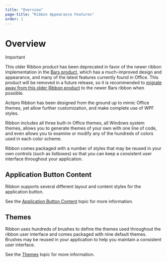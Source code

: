 ```yaml
---
title: "Overview"
page-title: "Ribbon Appearance Features"
order: 1
---
```

# Overview

> [!IMPORTANT]
> This older Ribbon product has been deprecated in favor of the newer ribbon implementation in the [Bars product](../../bars/index.md), which has a much-improved design and appearance, and many of the latest features currently found in Office.  This product will be removed in a future release, so it is recommended to [migrate away from this older Ribbon product](../../conversion/converting-to-v23-1.md) to the newer Bars ribbon when possible.

Actipro Ribbon has been designed from the ground up to mimic Office themes, yet allow further customization, and make complete use of WPF styles.

Ribbon includes all three built-in Office themes, all Windows system themes, allows you to generate themes of your own with one line of code, and even allows you to examine or modify any of the hundreds of colors used in each color scheme.

Ribbon comes packaged with a number of styles that may be reused in your own controls (such as listboxes) so that you can keep a consistent user interface throughout your application.

## Application Button Content

Ribbon supports several different layout and content styles for the application button.

See the [Application Button Content](app-button-content.md) topic for more information.

## Themes

Ribbon uses hundreds of brushes to define the themes used throughout the ribbon user interface and comes packaged with nine default themes.  Brushes may be reused in your application to help you maintain a consistent user interface.

See the [Themes](themes.md) topic for more information.
